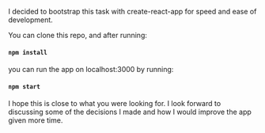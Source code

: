 I decided to bootstrap this task with create-react-app for speed and ease of development.

You can clone this repo, and after running:

#### `npm install`

you can run the app on localhost:3000 by running:

#### `npm start`

I hope this is close to what you were looking for. I look forward to discussing some of
the decisions I made and how I would improve the app given more time.
